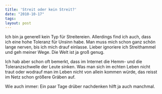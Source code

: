 ```yaml
---
title: 'Streit oder kein Streit?'
date: "2010-10-17"
tags: 
layout: post
---
```

<p>Ich bin ja generell kein Typ f&uuml;r Streitereien. Allerdings find ich auch, dass ich eine hohe Toleranz f&uuml;r Unsinn habe. Man muss mich schon ganz sch&ouml;n lange nerven, bis ich mich drauf einlasse. Lieber ignoriere ich Streithammel und geh meiner Wege. Die Welt ist ja gro&szlig; genug.</p>
<p>Ich hab aber schon oft bemerkt, dass im Internet die Hemm- und die Toleranzschwelle der Leute sinken. Was man sich im echten Leben nicht traut oder wodrauf man im Leben nicht von allein kommen w&uuml;rde, das reisst im Netz schon gr&ouml;&szlig;ere Gr&auml;ben auf.</p>
<p>Wie auch immer: Ein paar Tage dr&uuml;ber nachdenken hilft ja auch manchmal.</p>
